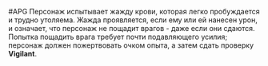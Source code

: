 #APG
Персонаж испытывает жажду крови, которая легко пробуждается и трудно утоляема. Жажда проявляется, если ему или ей нанесен урон, и означает, что персонаж не пощадит врагов - даже если они сдаются. Попытка пощадить врага требует почти подавляющего усилия; персонаж должен пожертвовать очком опыта, а затем сдать проверку **Vigilant**. 